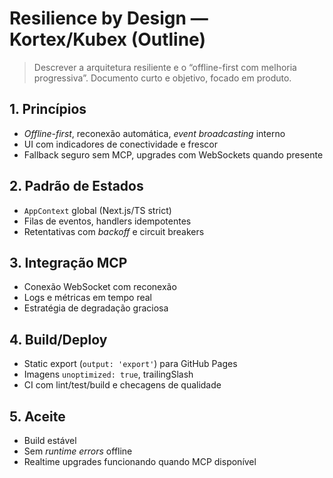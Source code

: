 # Resilience by Design — Kortex/Kubex (Outline)

> Descrever a arquitetura resiliente e o “offline-first com melhoria progressiva”.
> Documento curto e objetivo, focado em produto.

## 1. Princípios
- *Offline-first*, reconexão automática, *event broadcasting* interno
- UI com indicadores de conectividade e frescor
- Fallback seguro sem MCP, upgrades com WebSockets quando presente

## 2. Padrão de Estados
- `AppContext` global (Next.js/TS strict)
- Filas de eventos, handlers idempotentes
- Retentativas com *backoff* e circuit breakers

## 3. Integração MCP
- Conexão WebSocket com reconexão
- Logs e métricas em tempo real
- Estratégia de degradação graciosa

## 4. Build/Deploy
- Static export (`output: 'export'`) para GitHub Pages
- Imagens `unoptimized: true`, trailingSlash
- CI com lint/test/build e checagens de qualidade

## 5. Aceite
- Build estável
- Sem *runtime errors* offline
- Realtime upgrades funcionando quando MCP disponível